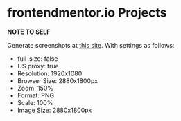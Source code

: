 # frontendmentor.io Projects

**NOTE TO SELF**

Generate screenshots at [this site](https://www.site-shot.com/). With settings as follows:
- full-size: false
- US proxy: true
- Resolution: 1920x1080
- Browser Size: 2880x1800px
- Zoom: 150%
- Format: PNG
- Scale: 100%
- Image Size: 2880x1800px
